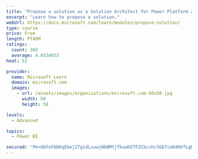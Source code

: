 ```yaml
---
title: "Propose a solution as a Solution Architect for Power Platform and Dynamics 365"
excerpt: "Learn how to propose a solution."
webUrl: https://docs.microsoft.com/learn/modules/propose-solution/
type: course
price: Free
length: PT40M
ratings:
  count: 303
  average: 4.6534653
heat: 52

provider:
  name: Microsoft Learn
  domain: microsoft.com
  images:
    - url: /assets/images/organizations/microsoft.com-50x50.jpg
      width: 50
      height: 50

levels:
  - Advanced

topics:
  - Power BI

secured: "Pm+UbFoF6DKqEbej2TgidLvuwjWbNMYjTkuwH2TFZCbcvhr3GEfco04HVfLgKoejVmtCYrxJ0VmStmRztKVTQbXcd0h4QISAppZ3KRTE1mb2U+/EQG7Hs7WqddpDwrQ2AwHTcXVxrvUNO4gTMmm8RCYEZb/+JIFO3QvJjMPJRp8NX45DbGSX4FWcoTfVnNVwwS3vstDNn2Z1eJkOAga5H5oKoMrSmZEVUCUu9Fqc7YqsXafPVbhmDJKUlTH6/MoxAxQLWipDP690zfUF23gbrGnHlIdUcVZCfNoO33UOyspqUAgTXsbdzlad62TOkqg8LsF7V4wBO0VyynVv9Xb/Cpxj1z1aR6trq35eFDgcuUA4pwPnGxLjHBVOnt+0Bw+ZNH52tvlIcjkVcqP8FL/UJT5EBPtxCdZdGox/Ri7OaVc=;Caq7khM/ZySCO6N26lWt2g=="
---
```



